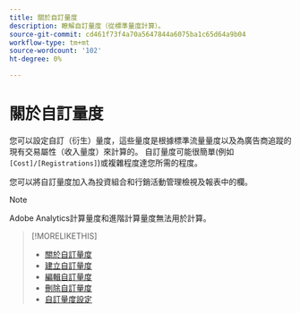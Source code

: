 ```yaml
---
title: 關於自訂量度
description: 瞭解自訂量度（從標準量度計算）。
source-git-commit: cd461f73f4a70a5647844a6075ba1c65d64a9b04
workflow-type: tm+mt
source-wordcount: '102'
ht-degree: 0%

---
```


# 關於自訂量度

您可以設定自訂（衍生）量度，這些量度是根據標準流量量度以及為廣告商追蹤的現有交易屬性（收入量度）來計算的。 自訂量度可能很簡單(例如 `[Cost]/[Registrations]`)或複雜程度達您所需的程度。

您可以將自訂量度加入為投資組合和行銷活動管理檢視及報表中的欄。

>[!NOTE]
>
>Adobe Analytics計算量度和進階計算量度無法用於計算。

>[!MORELIKETHIS]
>
>* [關於自訂量度](custom-metric-about.md)
>* [建立自訂量度](custom-metric-create.md)
>* [編輯自訂量度](custom-metric-edit.md)
>* [刪除自訂量度](custom-metric-delete.md)
>* [自訂量度設定](custom-metric-settings.md)

